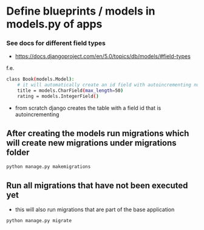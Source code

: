 # Define blueprints / models in models.py of apps



### See docs for different field types

- https://docs.djangoproject.com/en/5.0/topics/db/models/#field-types

f.e.

```sh
class Book(models.Model):
    # it will automatically create an id field with autoincrementing number
    title = models.CharField(max_length=50)
    rating = models.IntegerField()
```

- from scratch django creates the table with a field id that is autoincrementing

## After creating the models run migrations which will create new migrations under migrations folder

```sh
python manage.py makemigrations
```

## Run all migrations that have not been executed yet

- this will also run migrations that are part of the base application

```sh
python manage.py migrate
```